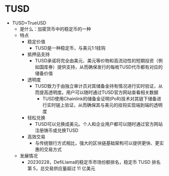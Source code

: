 # TUSD

* TUSD=TrueUSD 
  * 是什么：加密货币中的稳定币的一种 
  * 特点 
    * 稳定价值 
      * TUSD是一种稳定币，与美元1:1挂钩 
    * 抵押品支持 
      * TUSD承诺将完全由美元、美元等价物和高流动性的短期投资（例如国库券）提供支持，从而确保发行的每枚TUSD代币都有对应的储备价值 
    * 透明度 
      * TUSD致力于由独立审计员对其储备金持有情况进行实时验证，从而提高透明度。用户可以随时通过TUSD官方网站查看相关数据 
        * TUSD使用Chainlink的储备金证明(PoR)技术对其链下储备进行实时链上验证，从而确保其与美元的挂钩实现端到端的透明度 
    * 轻松兑换 
      * TUSD可以兑换成美元。个人和企业用户都可以随时通过官方网站注册铸币或兑换TUSD 
    * 高效交易 
      * 与传统银行方式相比，强大的区块链基础架构可以提供更快、更实惠的交易方式 
  * 发展情况 
    * 20230228，DefiLlama的稳定币市场份额排名，稳定币 TUSD 排名第 5，总交易供应量超过 11 亿美元 
